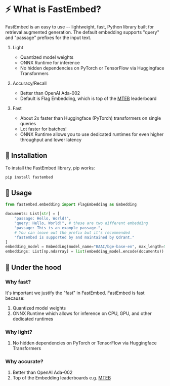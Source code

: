 # ⚡️ What is FastEmbed?

FastEmbed is an easy to use -- lightweight, fast, Python library built for retrieval augmented generation. The default embedding supports "query" and "passage" prefixes for the input text.

1. Light
    - Quantized model weights
    - ONNX Runtime for inference
    - No hidden dependencies on PyTorch or TensorFlow via Huggingface Transformers

2. Accuracy/Recall
    - Better than OpenAI Ada-002
    - Default is Flag Embedding, which is top of the [MTEB](https://huggingface.co/spaces/mteb/leaderboard) leaderboard

3. Fast
    - About 2x faster than Huggingface (PyTorch) transformers on single queries
    - Lot faster for batches!
    - ONNX Runtime allows you to use dedicated runtimes for even higher throughput and lower latency 

## 🚀 Installation

To install the FastEmbed library, pip works: 

```bash
pip install fastembed
```

## 📖 Usage

```python
from fastembed.embedding import FlagEmbedding as Embedding

documents: List[str] = [
    "passage: Hello, World!",
    "query: Hello, World!", # these are two different embedding
    "passage: This is an example passage.",
    # You can leave out the prefix but it's recommended
    "fastembed is supported by and maintained by Qdrant." 
]
embedding_model = Embedding(model_name="BAAI/bge-base-en", max_length=512) 
embeddings: List[np.ndarray] = list(embedding_model.encode(documents))
```

## 🚒 Under the hood

### Why fast?

It's important we justify the "fast" in FastEmbed. FastEmbed is fast because:

1. Quantized model weights
2. ONNX Runtime which allows for inference on CPU, GPU, and other dedicated runtimes

### Why light?
1. No hidden dependencies on PyTorch or TensorFlow via Huggingface Transformers

### Why accurate?
1. Better than OpenAI Ada-002
2. Top of the Embedding leaderboards e.g. [MTEB](https://huggingface.co/spaces/mteb/leaderboard)